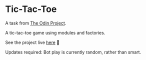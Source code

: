 # Tic-Tac-Toe 

A task from <a href="https://www.theodinproject.com/lessons/node-path-javascript-tic-tac-toe">The Odin Project</a>. 

A tic-tac-toe game using modules and factories. 

See the project live <a href="https://em-wb.github.io/top-tictactie/">here</a> 👀

Updates required: Bot play is currently random, rather than smart. 